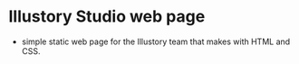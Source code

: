# Illustory Studio web page

- simple static web page for the Illustory team that makes with HTML and CSS.
